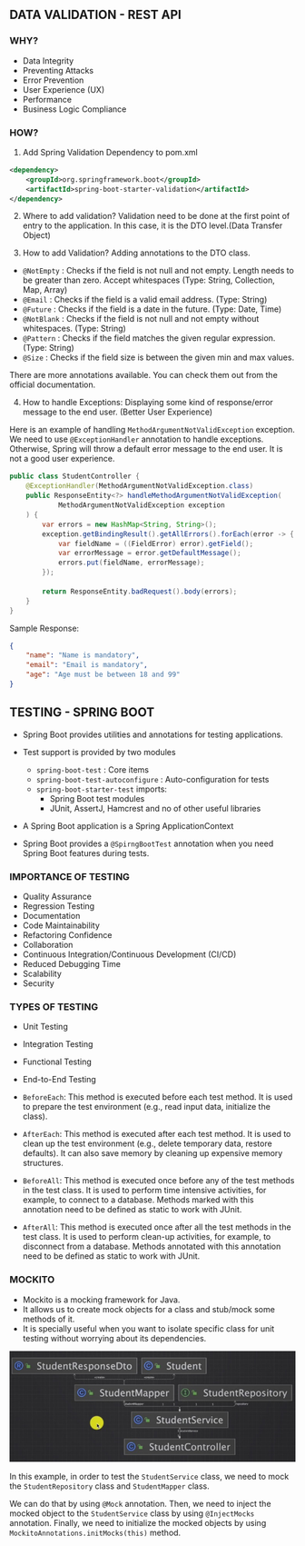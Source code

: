 ## DATA VALIDATION - REST API

### WHY?
- Data Integrity
- Preventing Attacks
- Error Prevention
- User Experience (UX)
- Performance
- Business Logic Compliance

### HOW?

1. Add Spring Validation Dependency to pom.xml

```xml
<dependency>
    <groupId>org.springframework.boot</groupId>
    <artifactId>spring-boot-starter-validation</artifactId>
</dependency>
```

2. Where to add validation? Validation need to be done at the first point of entry to the application. In this case, it is the DTO level.(Data Transfer Object)

3. How to add Validation? Adding annotations to the DTO class.

- `@NotEmpty` : Checks if the field is not null and not empty. Length needs to be greater than zero. Accept whitespaces (Type: String, Collection, Map, Array)
-  `@Email` : Checks if the field is a valid email address. (Type: String)
- `@Future` : Checks if the field is a date in the future. (Type: Date, Time)
- `@NotBlank` : Checks if the field is not null and not empty without whitespaces. (Type: String)
- `@Pattern` : Checks if the field matches the given regular expression. (Type: String)
- `@Size` : Checks if the field size is between the given min and max values.

There are more annotations available. You can check them out from the official documentation.

4. How to handle Exceptions: Displaying some kind of response/error message to the  end user. (Better User Experience) 

Here is an example of handling `MethodArgumentNotValidException` exception. We need to use `@ExceptionHandler` annotation to handle exceptions. Otherwise, Spring will throw a default error message to the end user. It is not a good user experience.
```java
public class StudentController {
    @ExceptionHandler(MethodArgumentNotValidException.class)
    public ResponseEntity<?> handleMethodArgumentNotValidException(
            MethodArgumentNotValidException exception
    ) {
        var errors = new HashMap<String, String>();
        exception.getBindingResult().getAllErrors().forEach(error -> {
            var fieldName = ((FieldError) error).getField();
            var errorMessage = error.getDefaultMessage();
            errors.put(fieldName, errorMessage);
        });

        return ResponseEntity.badRequest().body(errors);
    }
}
```

Sample Response:
```json
{
    "name": "Name is mandatory",
    "email": "Email is mandatory",
    "age": "Age must be between 18 and 99"
}
```

## TESTING - SPRING BOOT

- Spring Boot provides utilities and annotations for testing applications.
- Test support is provided by two modules
  - `spring-boot-test` : Core items
  - `spring-boot-test-autoconfigure` : Auto-configuration for tests
  - `spring-boot-starter-test` imports:
    - Spring Boot test modules
    - JUnit, AssertJ, Hamcrest and no of other useful libraries

- A Spring Boot application is a Spring ApplicationContext
- Spring Boot provides a `@SpirngBootTest` annotation when you need Spring Boot features during tests.

### IMPORTANCE OF TESTING
- Quality Assurance
- Regression Testing
- Documentation
- Code Maintainability
- Refactoring Confidence
- Collaboration
- Continuous Integration/Continuous Development (CI/CD)
- Reduced Debugging Time
- Scalability
- Security

### TYPES OF TESTING
- Unit Testing
- Integration Testing
- Functional Testing
- End-to-End Testing

- `BeforeEach`: This method is executed before each test method. It is used to prepare the test environment (e.g., read input data, initialize the class).
- `AfterEach`: This method is executed after each test method. It is used to clean up the test environment (e.g., delete temporary data, restore defaults). It can also save memory by cleaning up expensive memory structures.
- `BeforeAll`: This method is executed once before any of the test methods in the test class. It is used to perform time intensive activities, for example, to connect to a database. Methods marked with this annotation need to be defined as static to work with JUnit.
- `AfterAll`: This method is executed once after all the test methods in the test class. It is used to perform clean-up activities, for example, to disconnect from a database. Methods annotated with this annotation need to be defined as static to work with JUnit.




### MOCKITO

- Mockito is a mocking framework for Java. 
- It allows us to create mock objects for a class and stub/mock some methods of it. 
- It is specially useful when you want to isolate specific class for unit testing without worrying about its dependencies.

![mokito.png](/markdown_images/mokito.png)

In this example, in order to test the `StudentService` class, we need to mock the `StudentRepository` class and `StudentMapper` class. 

We can do that by using `@Mock` annotation. Then, we need to inject the mocked object to the `StudentService` class by using `@InjectMocks` annotation. Finally, we need to initialize the mocked objects by using `MockitoAnnotations.initMocks(this)` method.

